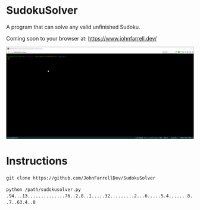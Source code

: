 # SudokuSolver

A program that can solve any valid unfinished Sudoku.

Coming soon to your browser at: https://www.johnfarrell.dev/

![Recording of sudoku solver program](recordings/sudoku-solver.gif)

# Instructions

`git clone https://github.com/JohnFarrellDev/SudokuSolver`

`python /path/sudokusolver.py .94...13..............76..2.8..1.....32.........2...6.....5.4.......8..7..63.4..8`
